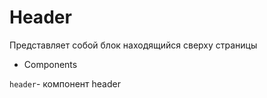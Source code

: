 # Header

Представляет собой блок находящийся сверху страницы

- Components

`header`- компонент header
